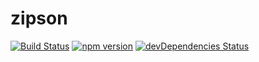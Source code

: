 # zipson

[![Build Status](https://travis-ci.org/jgranstrom/zipson.svg?branch=master&style=flat)](https://travis-ci.org/jgranstrom/zipson)
[![npm version](https://badge.fury.io/js/zipson.svg)](http://badge.fury.io/js/zipson)
[![devDependencies Status](https://david-dm.org/jgranstrom/zipson/dev-status.svg)](https://david-dm.org/jgranstrom/zipson?type=dev)